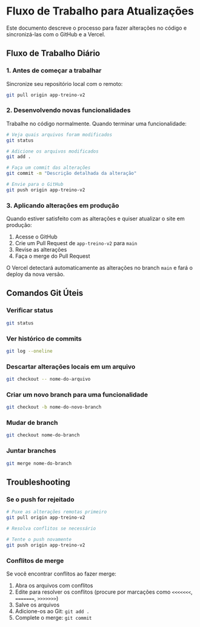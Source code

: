 # Fluxo de Trabalho para Atualizações

Este documento descreve o processo para fazer alterações no código e sincronizá-las com o GitHub e a Vercel.

## Fluxo de Trabalho Diário

### 1. Antes de começar a trabalhar

Sincronize seu repositório local com o remoto:

```bash
git pull origin app-treino-v2
```

### 2. Desenvolvendo novas funcionalidades

Trabalhe no código normalmente. Quando terminar uma funcionalidade:

```bash
# Veja quais arquivos foram modificados
git status

# Adicione os arquivos modificados
git add .

# Faça um commit das alterações
git commit -m "Descrição detalhada da alteração"

# Envie para o GitHub
git push origin app-treino-v2
```

### 3. Aplicando alterações em produção

Quando estiver satisfeito com as alterações e quiser atualizar o site em produção:

1. Acesse o GitHub
2. Crie um Pull Request de `app-treino-v2` para `main`
3. Revise as alterações
4. Faça o merge do Pull Request

O Vercel detectará automaticamente as alterações no branch `main` e fará o deploy da nova versão.

## Comandos Git Úteis

### Verificar status
```bash
git status
```

### Ver histórico de commits
```bash
git log --oneline
```

### Descartar alterações locais em um arquivo
```bash
git checkout -- nome-do-arquivo
```

### Criar um novo branch para uma funcionalidade
```bash
git checkout -b nome-do-novo-branch
```

### Mudar de branch
```bash
git checkout nome-do-branch
```

### Juntar branches
```bash
git merge nome-do-branch
```

## Troubleshooting

### Se o push for rejeitado
```bash
# Puxe as alterações remotas primeiro
git pull origin app-treino-v2

# Resolva conflitos se necessário

# Tente o push novamente
git push origin app-treino-v2
```

### Conflitos de merge
Se você encontrar conflitos ao fazer merge:

1. Abra os arquivos com conflitos
2. Edite para resolver os conflitos (procure por marcações como `<<<<<<<`, `=======`, `>>>>>>>`)
3. Salve os arquivos
4. Adicione-os ao Git: `git add .`
5. Complete o merge: `git commit` 